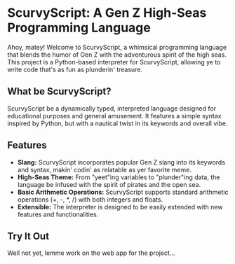 # ScurvyScript: A Gen Z High-Seas Programming Language

Ahoy, matey! Welcome to ScurvyScript, a whimsical programming language that blends the humor of Gen Z with the adventurous spirit of the high seas. This project is a Python-based interpreter for ScurvyScript, allowing ye to write code that's as fun as plunderin' treasure.

## What be ScurvyScript?

ScurvyScript be a dynamically typed, interpreted language designed for educational purposes and general amusement. It features a simple syntax inspired by Python, but with a nautical twist in its keywords and overall vibe.

## Features

*   **Slang:** ScurvyScript incorporates popular Gen Z slang into its keywords and syntax, makin' codin' as relatable as yer favorite meme.
*   **High-Seas Theme:** From "yeet"ing variables to "plunder"ing data, the language be infused with the spirit of pirates and the open sea.
*   **Basic Arithmetic Operations:** ScurvyScript supports standard arithmetic operations (+, -, \*, /) with both integers and floats.
*   **Extensible:** The interpreter is designed to be easily extended with new features and functionalities.

## Try It Out

Well not yet, lemme work on the web app for the project...

